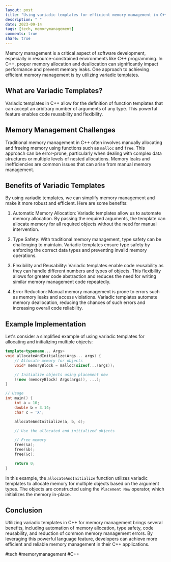 ```yaml
---
layout: post
title: "Using variadic templates for efficient memory management in C++"
description: " "
date: 2023-09-14
tags: [tech, memorymanagement]
comments: true
share: true
---
```


Memory management is a critical aspect of software development, especially in resource-constrained environments like C++ programming. In C++, proper memory allocation and deallocation can significantly impact performance and prevent memory leaks. One approach to achieving efficient memory management is by utilizing variadic templates.

## What are Variadic Templates?

Variadic templates in C++ allow for the definition of function templates that can accept an arbitrary number of arguments of any type. This powerful feature enables code reusability and flexibility.

## Memory Management Challenges

Traditional memory management in C++ often involves manually allocating and freeing memory using functions such as `malloc` and `free`. This approach can be error-prone, particularly when dealing with complex data structures or multiple levels of nested allocations. Memory leaks and inefficiencies are common issues that can arise from manual memory management.

## Benefits of Variadic Templates

By using variadic templates, we can simplify memory management and make it more robust and efficient. Here are some benefits:

1. Automatic Memory Allocation: Variadic templates allow us to automate memory allocation. By passing the required arguments, the template can allocate memory for all required objects without the need for manual intervention.

2. Type Safety: With traditional memory management, type safety can be challenging to maintain. Variadic templates ensure type safety by enforcing the correct data types and preventing invalid memory operations.

3. Flexibility and Reusability: Variadic templates enable code reusability as they can handle different numbers and types of objects. This flexibility allows for greater code abstraction and reduces the need for writing similar memory management code repeatedly.

4. Error Reduction: Manual memory management is prone to errors such as memory leaks and access violations. Variadic templates automate memory deallocation, reducing the chances of such errors and increasing overall code reliability.

## Example Implementation

Let's consider a simplified example of using variadic templates for allocating and initializing multiple objects:

```cpp
template<typename... Args>
void allocateAndInitialize(Args... args) {
    // Allocate memory for objects
    void* memoryBlock = malloc(sizeof...(args));

    // Initialize objects using placement new
    ((new (memoryBlock) Args(args)), ...);
}

// Usage
int main() {
    int a = 10;
    double b = 3.14;
    char c = 'X';

    allocateAndInitialize(a, b, c);

    // Use the allocated and initialized objects

    // Free memory
    free(&a);
    free(&b);
    free(&c);

    return 0;
}
```

In this example, the `allocateAndInitialize` function utilizes variadic templates to allocate memory for multiple objects based on the argument types. The objects are constructed using the `Placement New` operator, which initializes the memory in-place.

## Conclusion

Utilizing variadic templates in C++ for memory management brings several benefits, including automation of memory allocation, type safety, code reusability, and reduction of common memory management errors. By leveraging this powerful language feature, developers can achieve more efficient and reliable memory management in their C++ applications.

#tech #memorymanagement #C++